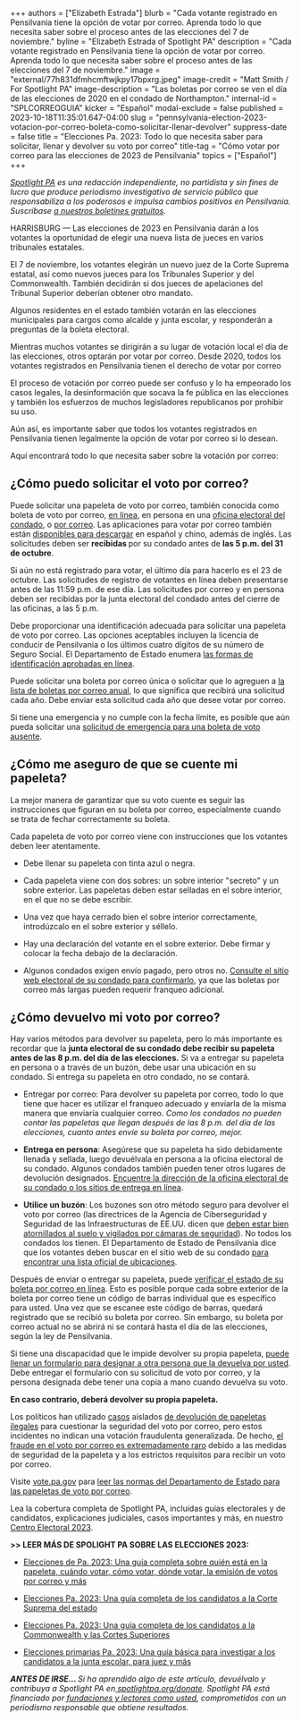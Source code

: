 +++
authors = ["Elizabeth Estrada"]
blurb = "Cada votante registrado en Pensilvania tiene la opción de votar por correo. Aprenda todo lo que necesita saber sobre el proceso antes de las elecciones del 7 de noviembre."
byline = "Elizabeth Estrada of Spotlight PA"
description = "Cada votante registrado en Pensilvania tiene la opción de votar por correo. Aprenda todo lo que necesita saber sobre el proceso antes de las elecciones del 7 de noviembre."
image = "external/77h831dfmhcmftwjkpy17bpxrg.jpeg"
image-credit = "Matt Smith / For Spotlight PA"
image-description = "Las boletas por correo se ven el día de las elecciones de 2020 en el condado de Northampton."
internal-id = "SPLCORREOGUIA"
kicker = "Español"
modal-exclude = false
published = 2023-10-18T11:35:01.647-04:00
slug = "pennsylvania-election-2023-votacion-por-correo-boleta-como-solicitar-llenar-devolver"
suppress-date = false
title = "Elecciones Pa. 2023: Todo lo que necesita saber para solicitar, llenar y devolver su voto por correo"
title-tag = "Cómo votar por correo para las elecciones de 2023 de Pensilvania"
topics = ["Español"]
+++

<a href="https://www.spotlightpa.org/"><em>Spotlight PA</em></a><em> es una redacción independiente, no partidista y sin fines de lucro que produce periodismo investigativo de servicio público que responsabiliza a los poderosos e impulsa cambios positivos en Pensilvania. Suscríbase </em><a href="https://www.spotlightpa.org/newsletters"><em>a nuestros boletines gratuitos</em></a><em>.</em>

HARRISBURG — Las elecciones de 2023 en Pensilvania darán a los votantes la oportunidad de elegir una nueva lista de jueces en varios tribunales estatales.

El 7 de noviembre, los votantes elegirán un nuevo juez de la Corte Suprema estatal, así como nuevos jueces para los Tribunales Superior y del Commonwealth. También decidirán si dos jueces de apelaciones del Tribunal Superior deberían obtener otro mandato.

Algunos residentes en el estado también votarán en las elecciones municipales para cargos como alcalde y junta escolar, y responderán a preguntas de la boleta electoral.

<script src="https://www.spotlightpa.org/embed.js" async></script><div data-spl-embed-version="1" data-spl-src="https://www.spotlightpa.org/embeds/newsletter/"></div>

Mientras muchos votantes se dirigirán a su lugar de votación local el día de las elecciones, otros optarán por votar por correo. Desde 2020, todos los votantes registrados en Pensilvania tienen el derecho de votar por correo

El proceso de votación por correo puede ser confuso y lo ha empeorado los casos legales, la desinformación que socava la fe pública en las elecciones y también los esfuerzos de muchos legisladores republicanos por prohibir su uso.

Aún así, es importante saber que todos los votantes registrados en Pensilvania tienen legalmente la opción de votar por correo si lo desean.

Aquí encontrará todo lo que necesita saber sobre la votación por correo:

## ¿Cómo puedo solicitar el voto por correo?<br/>

Puede solicitar una papeleta de voto por correo, también conocida como boleta de voto por correo, <a href="https://www.pavoterservices.pa.gov/OnlineAbsenteeApplication/#/OnlineAbsenteeBegin">en línea</a>, en persona en una <a href="https://www.vote.pa.gov/Resources/espanol/Recursos/Pages/County-Contact-Spanish.aspx">oficina electoral del condado</a>, o <a href="https://www.vote.pa.gov/Resources/Documents/PADOS_MailInApplication_Spanish.pdf">por correo</a>. Las aplicaciones para votar por correo también están <a href="https://www.pavoterservices.pa.gov/OnlineAbsenteeApplication/#/OnlineAbsenteeBegin">disponibles para descargar</a> en español y chino, además de inglés. Las solicitudes deben ser <strong>recibidas </strong>por su condado antes de <strong>las 5 p.m. del 31 de octubre</strong>.

Si aún no está registrado para votar, el último día para hacerlo es el 23 de octubre. Las solicitudes de registro de votantes en línea deben presentarse antes de las 11:59 p.m. de ese día. Las solicitudes por correo y en persona deben ser recibidas por la junta electoral del condado antes del cierre de las oficinas, a las 5 p.m.

Debe proporcionar una identificación adecuada para solicitar una papeleta de voto por correo. Las opciones aceptables incluyen la licencia de conducir de Pensilvania o los últimos cuatro dígitos de su número de Seguro Social. El Departamento de Estado enumera <a href="https://www.vote.pa.gov/Resources/espanol/Register-To-Vote/Pages/Voter-ID-for-First-Time-Voters-Spanish.aspx">las formas de identificación aprobadas en línea</a>.

Puede solicitar una boleta por correo única o solicitar que lo agreguen a <a href="https://www.pavoterservices.pa.gov/OnlineAbsenteeApplication/#/OnlineAbsenteeBegin?lang=ES">la lista de boletas por correo anual</a>, lo que significa que recibirá una solicitud cada año. Debe enviar esta solicitud cada año que desee votar por correo.

Si tiene una emergencia y no cumple con la fecha límite, es posible que aún pueda solicitar una <a href="https://www.vote.pa.gov/Resources/Documents/Absentee%20Ballot%20Application-SPANISH.pdf">solicitud de emergencia para una boleta de voto ausente</a>.

## ¿Cómo me aseguro de que se cuente mi papeleta?<br/>

La mejor manera de garantizar que su voto cuente es seguir las instrucciones que figuran en su boleta por correo, especialmente cuando se trata de fechar correctamente su boleta.

Cada papeleta de voto por correo viene con instrucciones que los votantes deben leer atentamente.

- Debe llenar su papeleta con tinta azul o negra.

- Cada papeleta viene con dos sobres: un sobre interior &#34;secreto&#34; y un sobre exterior. Las papeletas deben estar selladas en el sobre interior, en el que no se debe escribir.

- Una vez que haya cerrado bien el sobre interior correctamente, introdúzcalo en el sobre exterior y séllelo.

- Hay una declaración del votante en el sobre exterior. Debe firmar y colocar la fecha debajo de la declaración.

- Algunos condados exigen envío pagado, pero otros no. <a href="https://www.vote.pa.gov/Resources/espanol/Recursos/Pages/County-Contact-Spanish.aspx">Consulte el sitio web electoral de su condado para confirmarlo</a>, ya que las boletas por correo más largas pueden requerir franqueo adicional.

## ¿Cómo devuelvo mi voto por correo?

Hay varios métodos para devolver su papeleta, pero lo más importante es recordar que la <strong>junta electoral de su condado debe recibir su papeleta antes de las 8 p.m. del día de las elecciones.</strong> Si va a entregar su papeleta en persona o a través de un buzón, debe usar una ubicación en su condado. Si entrega su papeleta en otro condado, no se contará.

- Entregar por correo: Para devolver su papeleta por correo, todo lo que tiene que hacer es utilizar el franqueo adecuado y enviarla de la misma manera que enviaría cualquier correo. <em>Como los condados no pueden contar las papeletas que llegan después de las 8 p.m. del día de las elecciones, cuanto antes envíe su boleta por correo, mejor.</em><strong><em></em></strong>

- <strong>Entrega en persona</strong>: Asegúrese que su papeleta ha sido debidamente llenada y sellada, luego devuélvala en persona a la oficina electoral de su condado. Algunos condados también pueden tener otros lugares de devolución designados. <a href="https://www.vote.pa.gov/Resources/espanol/Recursos/Pages/County-Contact-Spanish.aspx">Encuentre la dirección de la oficina electoral de su condado o los sitios de entrega en línea</a>.

- <strong>Utilice un buzón</strong>: Los buzones son otro método seguro para devolver el voto por correo (las directrices de la Agencia de Ciberseguridad y Seguridad de las Infraestructuras de EE.UU. dicen que <a href="https://www.eac.gov/sites/default/files/electionofficials/vbm/Ballot_Drop_Box.pdf">deben estar bien atornillados al suelo y vigilados por cámaras de seguridad</a>). No todos los condados los tienen. El Departamento de Estado de Pensilvania dice que los votantes deben buscar en el sitio web de su condado <a href="https://www.vote.pa.gov/Resources/espanol/Recursos/Pages/County-Contact-Spanish.aspx">para encontrar una lista oficial de ubicaciones</a>.

<script src="https://www.spotlightpa.org/embed.js" async></script><div data-spl-embed-version="1" data-spl-src="https://www.spotlightpa.org/embeds/donate/"></div>

Después de enviar o entregar su papeleta, puede <a href="https://www.pavoterservices.pa.gov/pages/ballottracking.aspx">verificar el estado de su boleta por correo en línea</a>. Esto es posible porque cada sobre exterior de la boleta por correo tiene un código de barras individual que es específico para usted. Una vez que se escanee este código de barras, quedará registrado que se recibió su boleta por correo. Sin embargo, su boleta por correo actual no se abrirá ni se contará hasta el día de las elecciones, según la ley de Pensilvania.

Si tiene una discapacidad que le impide devolver su propia papeleta, <a href="https://www.vote.pa.gov/Resources/espanol/Voting-in-PA-Spanish/Pages/Accessible-Voting-Spanish.aspx">puede llenar un formulario para designar a otra persona que la devuelva por usted</a>. Debe entregar el formulario con su solicitud de voto por correo, y la persona designada debe tener una copia a mano cuando devuelva su voto.

<strong>En caso contrario, deberá devolver su propia papeleta.</strong>

Los políticos han utilizado <a href="https://www.mcall.com/news/pennsylvania/mc-nws-pa-lehigh-ballot-drop-box-investigation-20220404-wk4ug6j25fgtffuhiwrxnai2ne-story.html">casos</a> aislados <a href="https://www.mcall.com/news/pennsylvania/mc-nws-pa-lehigh-ballot-drop-box-investigation-20220404-wk4ug6j25fgtffuhiwrxnai2ne-story.html">de devolución de papeletas ilegales</a> para cuestionar la seguridad del voto por correo, pero estos incidentes no indican una votación fraudulenta generalizada. De hecho, <a href="https://www.cisa.gov/rumorcontrol">el fraude en el voto por correo es extremadamente raro</a> debido a las medidas de seguridad de la papeleta y a los estrictos requisitos para recibir un voto por correo.

Visite <a href="https://www.vote.pa.gov/LanguageResources/Pages/default.aspx">vote.pa.gov</a> para <a href="https://www.vote.pa.gov/Resources/espanol/Pages/default.aspx">leer las normas del Departamento de Estado para las papeletas de voto por correo</a>.<strong></strong>

Lea la cobertura completa de Spotlight PA, incluidas guías electorales y de candidatos, explicaciones judiciales, casos importantes y más, en nuestro <a href="https://www.spotlightpa.org/elections">Centro Electoral 2023</a>.

<strong>&gt;&gt; LEER MÁS DE SPOLIGHT PA SOBRE LAS ELECCIONES 2023:</strong>

- <a href="https://www.spotlightpa.org/news/2023/10/pensilvania-eleccion-judicial-2023-colegio-electoral-voto-correo-guia-completa/">Elecciones de Pa. 2023: Una guía completa sobre quién está en la papeleta, cuándo votar, cómo votar, dónde votar, la emisión de votos por correo y más</a>

- <a href="https://www.spotlightpa.org/news/2023/09/pennsylvania-elecciones-2023-corte-suprema-candidatos/">Elecciones Pa. 2023: Una guía completa de los candidatos a la Corte Suprema del estado</a>

- <a href="https://www.spotlightpa.org/news/2023/09/elecciones-mancomunidad-pennsylvania-2023-candidatos-corte-superior/">Elecciones Pa. 2023: Una guía completa de los candidatos a la Commonwealth y las Cortes Superiores</a>

- <a href="https://www.spotlightpa.org/news/2023/04/pa-eleccion-primaria-2023-candidatos-contienda-alcalde-concejal-juez-investigacion-guia/">Elecciones primarias Pa. 2023: Una guía básica para investigar a los candidatos a la junta escolar, para juez y más</a><strong><em></em></strong>

<strong><em>ANTES DE IRSE... </em></strong><em>Si ha aprendido algo de este artículo, devuélvalo y contribuya a Spotlight PA en</em><a href="http://spotlightpa.org/donate"><em> spotlightpa.org/donate</em></a><em>. Spotlight PA está financiado por</em><a href="https://www.spotlightpa.org/support"><em> fundaciones y lectores como usted</em></a><em>, comprometidos con un periodismo responsable que obtiene resultados.</em><strong><em></em></strong>


